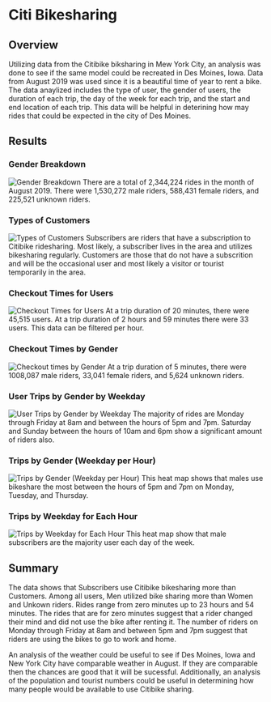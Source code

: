 # Citi Bikesharing

## Overview

Utilizing data from the Citibike biksharing in Mew York City, an analysis was done to see if the same model could be recreated in Des Moines, Iowa. Data from August 2019 was used since it is a beautiful time of year to rent a bike. The data anaylized includes the type of user, the gender of users, the duration of each trip, the day of the week for each trip, and the start and end location of each trip. This data will be helpful in deterining how may rides that could be expected in the city of Des Moines.
 
## Results

### Gender Breakdown 
![Gender Breakdown](https://user-images.githubusercontent.com/100816778/173472658-802d0af8-e1aa-4ebc-a0cf-b7278ffcf1a5.png)
There are a total of 2,344,224 rides in the month of August 2019. There were 1,530,272 male riders, 588,431 female riders, and 225,521 unknown riders.

### Types of Customers
![Types of Customers](https://user-images.githubusercontent.com/100816778/173473430-cc42ce6f-03e5-4bef-bae4-001287433eba.png)
Subscribers are riders that have a subscription to Citibike ridesharing. Most likely, a subscriber lives in the area and utilizes bikesharing regularly.
Customers are those that do not have a subscrition and will be the occasional user and most likely a visitor or tourist temporarily in the area.

### Checkout Times for Users
![Checkout Times for Users](https://user-images.githubusercontent.com/100816778/173473982-5d5d7d7b-72f0-4fac-988a-1449f75a7764.png)
At a trip duration of 20 minutes, there were 45,515 users. At a trip duration of 2 hours and 59 minutes there were 33 users. This data can be filtered per hour.

### Checkout Times by Gender
![Checkout times by Gender](https://user-images.githubusercontent.com/100816778/173474630-30bed5f7-03b8-4c53-b855-e565cb61d80b.png)
At a trip duration of 5 minutes, there were 1008,087 male riders, 33,041 female riders, and 5,624 unknown riders.

### User Trips by Gender by Weekday
![User Trips by Gender by Weekday](https://user-images.githubusercontent.com/100816778/173475251-f5feea34-76c3-47aa-94d8-ddd46ab9ce56.png)
The majority of rides are Monday through Friday at 8am and between the hours of 5pm and 7pm. Saturday and Sunday between the hours of 10am and 6pm show a significant amount of riders also.

### Trips by Gender (Weekday per Hour)
![Trips by Gender (Weekday per Hour)](https://user-images.githubusercontent.com/100816778/173471448-f9a90c75-43eb-43d0-92b4-117130b25364.png)
This heat map shows that males use bikeshare the most between the hours of 5pm and 7pm on Monday, Tuesday, and Thursday.

### Trips by Weekday for Each Hour
![Trips by Weekday for Each Hour](https://user-images.githubusercontent.com/100816778/173476159-7ef0e03b-672a-459a-a7e3-5b80b90ee132.png)
This heat map show that male subscribers are the majority user each day of the week.

## Summary
The data shows that Subscribers use Citibike bikesharing more than Customers. Among all users, Men utilized bike sharing more than Women and Unkown riders. Rides range from zero minutes up to 23 hours and 54 minutes. The rides that are for zero minutes suggest that a rider changed their mind and did not use the bike after renting it. The number of riders on Monday through Friday at 8am and between 5pm and 7pm suggest that riders are using the bikes to go to work and home. 

An analysis of the weather could be useful to see if Des Moines, Iowa and New York City have comparable weather in August. If they are comparable then the chances are good that it will be sucessful. Additionally, an analysis of the population and tourist numbers could be useful in determining how many people would be available to use Citibike sharing. 

